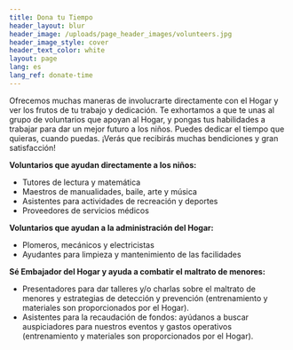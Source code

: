 ```yaml
---
title: Dona tu Tiempo
header_layout: blur
header_image: /uploads/page_header_images/volunteers.jpg
header_image_style: cover
header_text_color: white
layout: page
lang: es
lang_ref: donate-time
---
```

Ofrecemos muchas maneras de involucrarte directamente con el Hogar  y ver los frutos de tu trabajo y dedicación. Te exhortamos a que te unas al grupo de voluntarios que apoyan al Hogar, y pongas tus habilidades a trabajar para dar un mejor futuro a los niños. Puedes dedicar el tiempo que quieras, cuando puedas. ¡Verás que recibirás muchas bendiciones y gran satisfacción!

<b>Voluntarios que ayudan directamente a los niños:</b>

<ul>
  <li>Tutores de lectura y matemática</li>
  <li>Maestros de manualidades, baile, arte y música</li>
  <li>Asistentes para actividades de recreación y deportes</li>
  <li>Proveedores de servicios médicos</li>
</ul>

<b>Voluntarios que ayudan a la administración del Hogar:</b>

<ul>
  <li>Plomeros, mecánicos y electricistas</li>
  <li>Ayudantes para limpieza y mantenimiento de las facilidades</li>
</ul>

<b>Sé Embajador del Hogar y ayuda a combatir el maltrato de menores:</b>

<ul>
  <li>Presentadores para dar talleres y/o charlas sobre el maltrato de menores y estrategias de detección y prevención (entrenamiento y materiales son proporcionados por el Hogar).</li>
  <li>Asistentes para la recaudación de fondos: ayúdanos a buscar auspiciadores para nuestros eventos y gastos operativos (entrenamiento y materiales son proporcionados por el Hogar).</li>
</ul>
